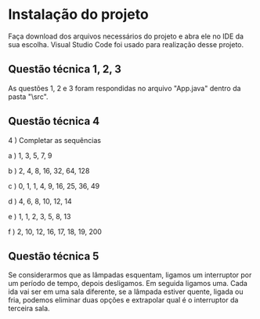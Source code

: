 # Instalação do projeto

Faça download dos arquivos necessários do projeto e abra ele no 
IDE da sua escolha. Visual Studio Code foi usado para realização
desse projeto. 

## Questão técnica 1, 2, 3

As questões 1, 2 e 3 foram respondidas no arquivo "App.java" dentro 
da pasta "\src".

## Questão técnica 4

4 ) Completar as sequências

a ) 1, 3, 5, 7, 9

b ) 2, 4, 8, 16, 32, 64, 128

c ) 0, 1, 1, 4, 9, 16, 25, 36, 49

d ) 4, 6, 8, 10, 12, 14

e ) 1, 1, 2, 3, 5, 8, 13 

f ) 2, 10, 12, 16, 17, 18, 19, 200

## Questão técnica 5

Se considerarmos que as lâmpadas esquentam, ligamos um interruptor
por um período de tempo, depois desligamos. Em seguida ligamos uma. 
Cada ida vai ser em uma sala diferente, se a lâmpada estiver quente,
ligada ou fria, podemos eliminar duas opções e extrapolar qual é o 
interruptor da terceira sala.


